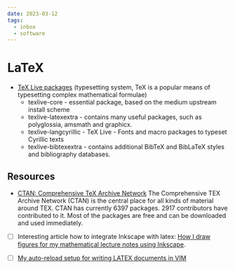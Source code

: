 ```yaml
---
date: 2023-03-12
tags:
  - inbox
  - software
---
```


# LaTeX

- [TeX Live packages](https://tug.org/texlive/) (typesetting system, TeX is a
  popular means of typesetting complex mathematical formulae)
  - texlive-core - essential package, based on the medium upstream install
    scheme
  - texlive-latexextra - contains many useful packages, such as polyglossia,
    amsmath and graphicx.
  - texlive-langcyrillic - TeX Live - Fonts and macro packages to typeset
    Cyrillic texts
  - texlive-bibtexextra - contains additional BibTeX and BibLaTeX styles and
    bibliography databases.

## Resources

- [CTAN: Comprehensive TeX Archive Network](https://ctan.org/) The Comprehensive
  TEX Archive Network (CTAN) is the central place for all kinds of material
  around TEX. CTAN has currently 6397 packages. 2917 contributors have
  contributed to it. Most of the packages are free and can be downloaded and
  used immediately.
- [ ] Interesting article how to integrate Inkscape with latex:
  [How I draw figures for my mathematical lecture notes using Inkscape](https://castel.dev/post/lecture-notes-2/).
- [ ] [My auto-reload setup for writing LATEX documents in VIM](https://nikopj.github.io/blog/auto-reload-latex/#update_january_17th_2021)

